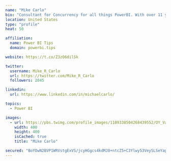 ```yaml
---
name: "Mike Carlo"
bio: "Consultant for Concurrency for all things PowerBI. With over 11 years of data experience I'm making waves by deploying PowerBI into local Milwaukee Companies."
location: United States
type: "profile"
heat: 50

affiliation:
  name: Power BI Tips
  domain: powerbi.tips

website: https://t.co/Z3zO6dilSk

twitter:
  username: Mike_R_Carlo
  url: https://twitter.com/Mike_R_Carlo
  followers: 2045

linkedin:
  url: https://www.linkedin.com/in/michaelcarlo/

topics:
  - Power BI

images:
  - url: https://pbs.twimg.com/profile_images/1109338504268439552/OY_Va867_400x400.jpg
    width: 400
    height: 400
    isCached: true
    title: "Mike Carlo"

secured: "BoYOwN2BVP1WRVstgExVS/jcyHGgcs4kdMJ8+ntcZ5+C3Ylwy53VeySLSeYap33iM+szfhQhJRV4rVq6R/r5a3O5k/hrE4xm0222c990tg/qLF3ef7z77uGJGKuM3nt0UmS6AmBaavgwg3IXybI7dIoLzKZxnvUZUgXvRZM6303C/nr4UwINnN9IyifQ7Yf69LK6+DZxXrGkGFyYH5z4TsnZgK7jk6bGkLg8t9PJpCQ7CnPL/xUo6g43fo7uLLk800sfk2UZZ5wPRcQxtxpXDuEhYfX+eF/bVdtxsRjgu9nOLC3XdT9uOJ05BCHoPdwr2SnrMzN7mEGquL352UnPWA+rSPcg+qqTG0zaO31V4C81DIitAt8dQaC4bM0RepeQGKY65Oe/+tIBYGlg6htm1LkSYDTVW9jHkQ7mxSnHbOY=;/pxV0oIONcDXn9nmrUklSw=="
---
```



